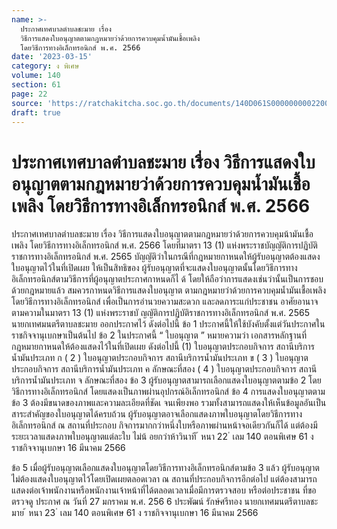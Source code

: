 ```yaml
---
name: >-
  ประกาศเทศบาลตำบลชะมาย เรื่อง
  วิธีการแสดงใบอนุญาตตามกฎหมายว่าด้วยการควบคุมน้ำมันเชื้อเพลิง
  โดยวิธีการทางอิเล็กทรอนิกส์ พ.ศ. 2566
date: '2023-03-15'
category: ง พิเศษ
volume: 140
section: 61
page: 22
source: 'https://ratchakitcha.soc.go.th/documents/140D061S0000000002200.pdf'
draft: true
---
```


# ประกาศเทศบาลตำบลชะมาย เรื่อง วิธีการแสดงใบอนุญาตตามกฎหมายว่าด้วยการควบคุมน้ำมันเชื้อเพลิง โดยวิธีการทางอิเล็กทรอนิกส์ พ.ศ. 2566

ประกาศเทศบาลตำบลชะมาย เรื่อง วิธีการแสดงใบอนุญาตตามกฎหมายว่าด้วยการควบคุมน้ามันเชื้อเพลิง โดยวิธีการทางอิเล็กทรอนิกส์ พ.ศ. 2566 โดยที่มาตรา 13 (1) แห่งพระราชบัญญัติการปฏิบัติราชการทางอิเล็กทรอนิกส์ พ.ศ. 2565 บัญญัติว่าในกรณีที่กฎหมายกาหนดให้ผู้รับอนุญาตต้องแสดงใบอนุญาตไว้ในที่เปิดเผย ให้เป็นสิทธิของ ผู้รับอนุญาตที่จะแสดงใบอนุญาตนั้นโดยวิธีการทางอิเล็กทรอนิกส์ตามวิธีการที่ผู้อนุญาตประกาศกาหนดก็ไ ด้ โดยให้ถือว่าการแสดงเช่นว่านั้นเป็นการชอบด้วยกฎหมายแล้ว สมควรกาหนดวิธีการแสดงใบอนุญาต ตามกฎหมายว่าด้วยการควบคุมน้ำมันเชื้อเพลิง โดยวิธีการทางอิเล็กทรอนิกส์ เพื่อเป็นการอำนวยความสะดวก และลดภาระแก่ประชาชน อาศัยอานาจตามความในมาตรา 13 (1) แห่งพระราชบั ญญัติการปฏิบัติราชการทางอิเล็กทรอนิกส์ พ.ศ. 2565 นายกเทศมนตรีตาบลชะมาย ออกประกาศไว้ ดังต่อไปนี้ ข้อ 1 ประกาศนี้ให้ใช้บังคับตั้งแต่วันประกาศในราชกิจจานุเบกษาเป็นต้นไป ข้อ 2 ในประกาศนี้ “ ใบอนุญาต ” หมายความว่า เอกสารหลักฐานที่กฎหมายกาหนดให้ต้องแสดงไว้ในที่เปิดเผย ดังต่อไปนี้ (1) ใบอนุญาตประกอบกิจการ สถานีบริการน้ำมันประเภท ก ( 2 ) ใบอนุญาตประกอบกิจการ สถานีบริการน้ำมันประเภท ข ( 3 ) ใบอนุญาตประกอบกิจการ สถานีบริการน้ำมันประเภท ค ลักษณะที่สอง ( 4 ) ใบอนุญาตประกอบกิจการ สถานีบริการน้ำมันประเภท จ ลักษณะที่สอง ข้อ 3 ผู้รับอนุญาตสามารถเลือกแสดงใบอนุญาตตามข้อ 2 โดยวิธีการทางอิเล็กทรอนิกส์ โดยแสดงเป็นภาพผ่านอุปกรณ์อิเล็กทรอนิกส์ ข้อ 4 การแสดงใบอนุญาตตามข้อ 3 ต้องมีขนาดของภาพและความละเอียดที่ชัดเ จนเพียงพอ รวมทั้งสามารถแสดงให้เห็นข้อมูลอันเป็นสาระสำคัญของใบอนุญาตได้ครบถ้วน ผู้รับอนุญาตอาจเลือกแสดงภาพใบอนุญาตโดยวิธีการทางอิเล็กทรอนิกส์ ณ สถานที่ประกอบ กิจการมากกว่าหนึ่งใบหรือภาพผ่านหน้าจอเดียวกันก็ได้ แต่ต้องมีระยะเวลาแสดงภาพใบอนุญาตแต่ละใบ ไม่น้ อยกว่าห้าวินาที ้ หนา 22 ่ เลม 140 ตอนพิเศษ 61 ง ราชกิจจานุเบกษา 16 มีนาคม 2566

ข้อ 5 เมื่อผู้รับอนุญาตเลือกแสดงใบอนุญาตโดยวิธีการทางอิเล็กทรอนิกส์ตามข้อ 3 แล้ว ผู้รับอนุญาตไม่ต้องแสดงใบอนุญาตไว้โดยเปิดเผยตลอดเวลา ณ สถานที่ประกอบกิจการอีกต่อไป แต่ต้องสามารถแสดงต่อเจ้าพนักงานหรือพนักงานเจ้าหน้าที่ได้ตลอดเวลาเมื่อมีการตรวจสอบ หรือต่อประชาชน ที่ขอตรวจดู ประกาศ ณ วันที่ 27 มกราคม พ.ศ. 256 6 ประพัฒน์ รักษ์ศรีทอง นายกเทศมนตรีตาบลชะมาย ้ หนา 23 ่ เลม 140 ตอนพิเศษ 61 ง ราชกิจจานุเบกษา 16 มีนาคม 2566
